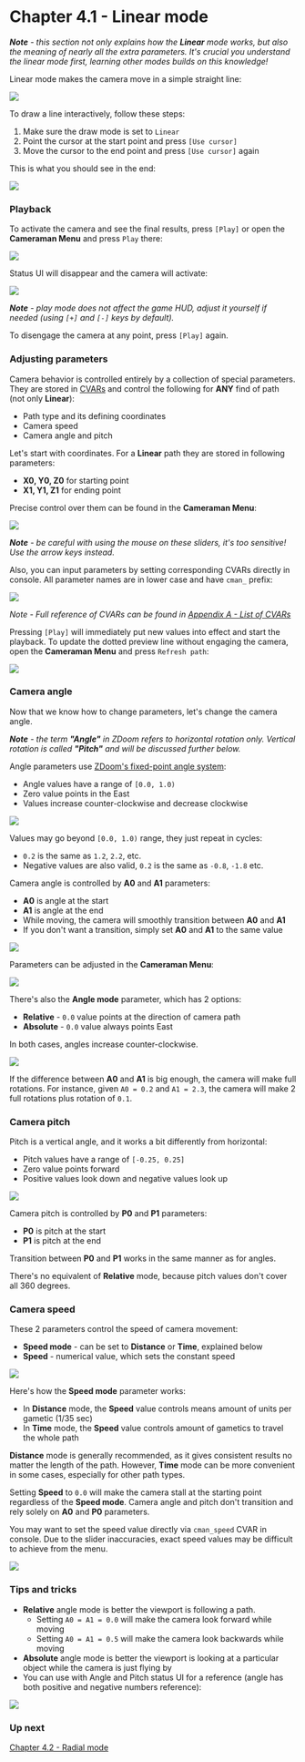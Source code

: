 # Chapter 4.1 - Linear mode

_**Note** - this section not only explains how the **Linear** mode works, but also the meaning of nearly all the extra parameters.
It's crucial you understand the linear mode first, learning other modes builds on this knowledge!_

Linear mode makes the camera move in a simple straight line:

![](img/cman-linear-xyz.png)

To draw a line interactively, follow these steps:
1. Make sure the draw mode is set to `Linear`
2. Point the cursor at the start point and press `[Use cursor]`
3. Move the cursor to the end point and press `[Use cursor]` again

This is what you should see in the end:

![](img/cman-linear-example.png)

### Playback

To activate the camera and see the final results, press `[Play]` or open the **Cameraman Menu** and press `Play` there:

![](img/cman-menu-play.png)

Status UI will disappear and the camera will activate:

![](img/cman-play-sample.png)

_**Note** - play mode does not affect the game HUD, adjust it yourself if needed (using `[+]` and `[-]` keys by default)._

To disengage the camera at any point, press `[Play]` again.

### Adjusting parameters

Camera behavior is controlled entirely by a collection of special parameters.
They are stored in [CVARs](https://zdoom.org/wiki/CVARs) and control the following for **ANY** find of path (not only **Linear**):
- Path type and its defining coordinates
- Camera speed
- Camera angle and pitch

Let's start with coordinates. For a **Linear** path they are stored in following parameters:
- **X0, Y0, Z0** for starting point
- **X1, Y1, Z1** for ending point

Precise control over them can be found in the **Cameraman Menu**:

![](img/cman-menu-xyz.png)

_**Note** - be careful with using the mouse on these sliders, it's too sensitive! Use the arrow keys instead._

Also, you can input parameters by setting corresponding CVARs directly in console.
All parameter names are in lower case and have `cman_` prefix:

![](img/cman-console-cvars.png)

_Note - Full reference of CVARs can be found in [Appendix A - List of CVARs](ap01.cvars.md)_

Pressing `[Play]` will immediately put new values into effect and start the playback.
To update the dotted preview line without engaging the camera, open the **Cameraman Menu** and press `Refresh path`:

![](img/cman-menu-refresh.png)

### Camera angle

Now that we know how to change parameters, let's change the camera angle.

_**Note** - the term **"Angle"** in ZDoom refers to horizontal rotation only.
Vertical rotation is called **"Pitch"** and will be discussed further below._

Angle parameters use [ZDoom's fixed-point angle system](https://zdoom.org/wiki/Definitions#Fixed_point_angles):

- Angle values have a range of `[0.0, 1.0)`
- Zero value points in the East
- Values increase counter-clockwise and decrease clockwise

![](img/cman-angles.png)

Values may go beyond `[0.0, 1.0)` range, they just repeat in cycles:
- `0.2` is the same as `1.2`, `2.2`, etc.
- Negative values are also valid, `0.2` is the same as `-0.8`, `-1.8` etc.

Camera angle is controlled by **A0** and **A1** parameters:
- **A0** is angle at the start
- **A1** is angle at the end
- While moving, the camera will smoothly transition between **A0** and **A1**
- If you don't want a transition, simply set **A0** and **A1** to the same value

![](img/cman-linear-a.png)

Parameters can be adjusted in the **Cameraman Menu**:

![](img/cman-menu-angles.png)

There's also the **Angle mode** parameter, which has 2 options:
- **Relative** - `0.0` value points at the direction of camera path
- **Absolute** - `0.0` value always points East

In both cases, angles increase counter-clockwise.

![](img/cman-linear-anglemodes.png)

If the difference between **A0** and **A1** is big enough, the camera will make full rotations.
For instance, given `A0 = 0.2` and `A1 = 2.3`, the camera will make 2 full rotations plus rotation of `0.1`.


### Camera pitch

Pitch is a vertical angle, and it works a bit differently from horizontal:
- Pitch values have a range of `[-0.25, 0.25]`
- Zero value points forward
- Positive values look down and negative values look up

![](img/cman-pitches.png)

Camera pitch is controlled by **P0** and **P1** parameters:
- **P0** is pitch at the start
- **P1** is pitch at the end

Transition between **P0** and **P1** works in the same manner as for angles.

There's no equivalent of **Relative** mode, because pitch values don't cover all 360 degrees.

### Camera speed

These 2 parameters control the speed of camera movement:
- **Speed mode** - can be set to **Distance** or **Time**, explained below
- **Speed** - numerical value, which sets the constant speed

![](img/cman-menu-speed.png)

Here's how the **Speed mode** parameter works:
- In **Distance** mode, the **Speed** value controls means amount of units per gametic (1/35 sec)
- In **Time** mode, the **Speed** value controls amount of gametics to travel the whole path

**Distance** mode is generally recommended, as it gives consistent results no matter the length of the path.
However, **Time** mode can be more convenient in some cases, especially for other path types.

Setting **Speed** to `0.0` will make the camera stall at the starting point regardless of the **Speed mode**. 
Camera angle and pitch don't transition and rely solely on **A0** and **P0** parameters.

You may want to set the speed value directly via `cman_speed` CVAR in console.
Due to the slider inaccuracies, exact speed values may be difficult to achieve from the menu.

![](img/cman-console-speed.png)

### Tips and tricks

- **Relative** angle mode is better the viewport is following a path.
  - Setting `A0 = A1 = 0.0` will make the camera look forward while moving
  - Setting `A0 = A1 = 0.5` will make the camera look backwards while moving
- **Absolute** angle mode is better the viewport is looking at a particular object while the camera is just flying by
- You can use with Angle and Pitch status UI for a reference (angle has both positive and negative numbers reference):

![](img/cman-angle-stats.png)

### Up next

[Chapter 4.2 - Radial mode](ch04.02.radial.md)

